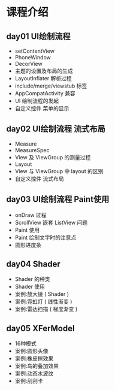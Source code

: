 # 课程介绍 #
## day01 UI绘制流程 ##
- setContentView
- PhoneWindow
- DecorView
- 主题的设置及布局的生成
- LayoutInflater 解析过程
- include/merge/viewstub 标签
- AppCompatActivity 兼容
- UI 绘制流程的发起
- 自定义控件 菜单的显示

## day02 UI绘制流程 流式布局 ##
- Measure
- MeasureSpec 
- View 及 ViewGroup 的测量过程
- Layout
- View 与 ViewGroup 中 layout 的区别
- 自定义控件 流式布局

## day03 UI绘制流程 Paint使用 ##
- onDraw 过程
- ScrollView 嵌套 ListView 问题
- Paint 使用
- Paint 绘制文字时的注意点
- 圆形进度条

## day04 Shader ##
- Shader 的种类
- Shader 使用
- 案例:放大镜 ( Shader )
- 案例:霓虹灯 ( 线性渐变 )
- 案例:雷达扫描 ( 梯度渐变 )

## day05 XFerModel ##
- 16种模式
- 案例:圆形头像
- 案例:橡皮擦效果
- 案例:鸟的叠加效果
- 案例:动态水波纹
- 案例:刮刮卡